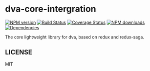 # dva-core-intergration

[![NPM version](https://img.shields.io/npm/v/dva-core.svg?style=flat)](https://npmjs.org/package/dva-core)
[![Build Status](https://img.shields.io/travis/dvajs/dva-core.svg?style=flat)](https://travis-ci.org/dvajs/dva-core)
[![Coverage Status](https://img.shields.io/coveralls/dvajs/dva-core.svg?style=flat)](https://coveralls.io/r/dvajs/dva-core)
[![NPM downloads](http://img.shields.io/npm/dm/dva-core.svg?style=flat)](https://npmjs.org/package/dva-core)
[![Dependencies](https://david-dm.org/dvajs/dva-core/status.svg)](https://david-dm.org/dvajs/dva-core)

The core lightweight library for dva, based on redux and redux-saga.

## LICENSE

MIT
